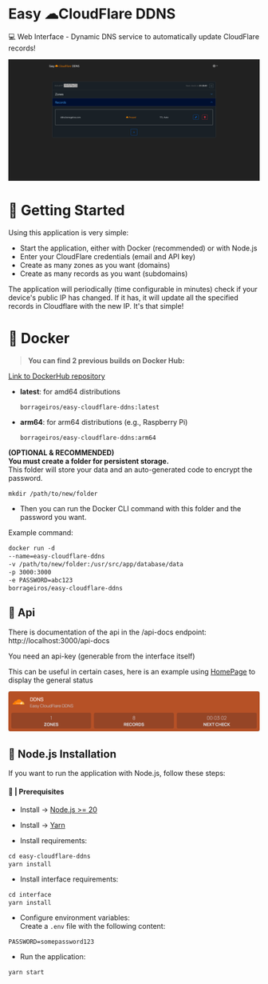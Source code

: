 # Easy ☁CloudFlare DDNS

💻 Web Interface - Dynamic DNS service to automatically update CloudFlare records! 

![screenshot](./readme/screenshot.jpg)

# 🚦 Getting Started

Using this application is very simple:  

- Start the application, either with Docker (recommended) or with Node.js
- Enter your CloudFlare credentials (email and API key)
- Create as many zones as you want (domains)
- Create as many records as you want (subdomains)

The application will periodically (time configurable in minutes) check if your device's public IP has changed. If it has, it will update all the specified records in Cloudflare with the new IP. It's that simple!

# 🐳 Docker

> **You can find 2 previous builds on Docker Hub:**  

[Link to DockerHub repository](https://hub.docker.com/repository/docker/borrageiros/easy-cloudflare-ddns/tags)

- **latest**: for amd64 distributions  
    ```
    borrageiros/easy-cloudflare-ddns:latest
    ```

- **arm64**: for arm64 distributions (e.g., Raspberry Pi)  
    ```
    borrageiros/easy-cloudflare-ddns:arm64
    ```  

**(OPTIONAL  & RECOMMENDED)  
You must create a folder for persistent storage.**  
This folder will store your data and an auto-generated code to encrypt the password.  

```
mkdir /path/to/new/folder
```

- Then you can run the Docker CLI command with this folder and the password you want.

Example command:

```
docker run -d
--name=easy-cloudflare-ddns
-v /path/to/new/folder:/usr/src/app/database/data
-p 3000:3000
-e PASSWORD=abc123
borrageiros/easy-cloudflare-ddns
```

## 📡 Api

There is documentation of the api in the /api-docs endpoint:  
http://localhost:3000/api-docs

You need an api-key (generable from the interface itself)  

This can be useful in certain cases, here is an example using [HomePage](https://gethomepage.dev/) to display the general status

![screenshot_2](./readme/screenshot_2.png)


## 📝 Node.js Installation

If you want to run the application with Node.js, follow these steps:

#### 🚧 | Prerequisites
- Install -> [Node.js >= 20](https://nodejs.org/en/download/)  
- Install -> [Yarn](https://classic.yarnpkg.com/lang/en/docs/install/#windows-stable)  

- Install requirements:  
```
cd easy-cloudflare-ddns
yarn install
```


- Install interface requirements:  
```
cd interface
yarn install
```

- Configure environment variables:  
    Create a `.env` file with the following content:
```
PASSWORD=somepassword123
```

- Run the application:  
```
yarn start
```